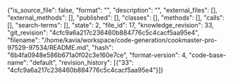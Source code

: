 {"is_source_file": false, "format": "", "description": "", "external_files": [], "external_methods": [], "published": [], "classes": [], "methods": [], "calls": [], "search-terms": [], "state": 2, "file_id": 17, "knowledge_revision": 33, "git_revision": "4cfc9a6a217c236460b884776c5c4cacf5aa95e4", "filename": "/home/kavia/workspace/code-generation/cookmaster-pro-97529-97534/README.md", "hash": "6b4fa0948e586b671a0f02c3e160e7ce", "format-version": 4, "code-base-name": "default", "revision_history": [{"33": "4cfc9a6a217c236460b884776c5c4cacf5aa95e4"}]}